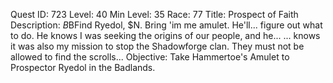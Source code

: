 Quest ID: 723
Level: 40
Min Level: 35
Race: 77
Title: Prospect of Faith
Description: <Hammertoe holds his wounds and takes a moment to regain his composure before speaking again.>$B$BFind Ryedol, $N. Bring 'im me amulet. <cough cough> He'll... <cough> figure out what to do. He knows I was seeking the origins of our people, and he... <cough>... knows it was also my mission to stop the Shadowforge clan. They must not be allowed to find the scrolls... <cough>
Objective: Take Hammertoe's Amulet to Prospector Ryedol in the Badlands.

